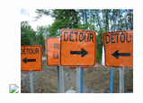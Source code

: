 <img src="../img/dead_end.png" style="width: 200px;"/>
<img src="../img/detour.jpg" style="width: 200px;"/>
